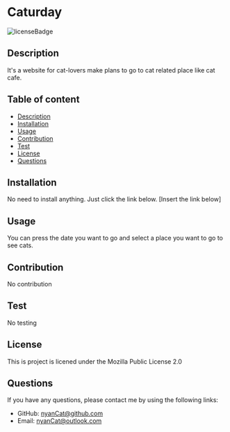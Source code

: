 # Caturday

![licenseBadge](https://img.shields.io/badge/license-mpl--2.0-blue)
    
## Description
It's a website for cat-lovers make plans to go to cat related place like cat cafe.

## Table of content
* [Description](#description)
* [Installation](#installation)
* [Usage](#usage)
* [Contribution](#contribution)
* [Test](#test)
* [License](#license)
* [Questions](#questions)
      
## Installation
No need to install anything. Just click the link below. [Insert the link below]
      
## Usage
You can press the date you want to go and select a place you want to go to see cats.
      
## Contribution
No contribution

## Test
No testing
      
## License

  This is project is licened under the Mozilla Public License 2.0

## Questions
If you have any questions, please contact me by using the following links:
* GitHub: [nyanCat@github.com](nyanCat@github.com)
* Email: [nyanCat@outlook.com](nyanCat@outlook.com)
